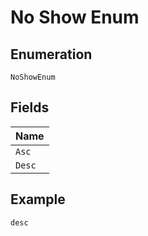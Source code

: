 
# No Show Enum

## Enumeration

`NoShowEnum`

## Fields

| Name |
|  --- |
| `Asc` |
| `Desc` |

## Example

```
desc
```

